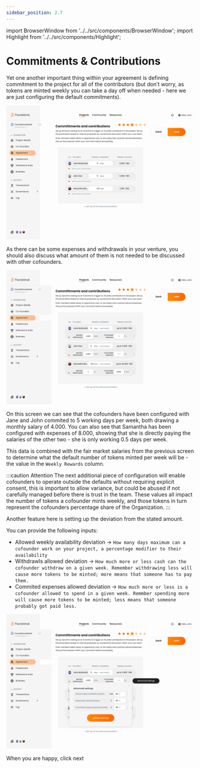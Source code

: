 ```yaml
---
sidebar_position: 2.7
---
```


import BrowserWindow from '../../src/components/BrowserWindow';
import Highlight from '../../src/components/Highlight';

# Commitments & Contributions

Yet one another important thing within your agreement is defining commitment to the project for all of the contributors (but don’t worry, as tokens are minted weekly you can take a day off when needed - here we are just configuring the default commitments).

<BrowserWindow url="https://app.foundance.org/project/10001/agreement">

![Commitments](/img/5-commitments.png "Commitments")
</BrowserWindow>

As there can be some expenses and withdrawals in your venture, you should also discuss what amount of them is not needed to be discussed with other cofounders.

<BrowserWindow url="https://app.foundance.org/project/10001/agreement">

![Commitments](/img/5-commitments-expanded.png "Commitments")
</BrowserWindow>

On this screen we can see that the cofounders have been configured with Jane and John commited to 5 working days per week, both drawing a monthly salary of 4.000. You can also see that Samantha has been configured with expenses of 8.000, showing that she is directly paying the salaries of the other two - she is only working 0.5 days per week.

This data is combined with the fair market salaries from the previous screen to determine what the default number of tokens minted per week will be - the value in the `Weekly Rewards` column.

:::caution Attention
The next additional piece of configuration will enable cofounders to operate outside the defaults without requiring explicit consent, this is important to allow variance, but could be abused if not carefully managed before there is trust in the team. These values all impact the number of tokens a cofounder mints weekly, and those tokens in turn represent the cofounders percentage share of the Organization.
:::

Another feature here is setting up the deviation from the stated amount.

You can provide the following inputs:

- Allowed weekly availability deviation → `How many days maximum can a cofounder work on your project, a percentage modifier to their availability`
- Withdrawls allowed deviation → `How much more or less cash can the cofounder withdraw on a given week. Remember withdrawing less will cause more tokens to be minted; more means that someone has to pay them.`
- Commited expenses allowed deviation → `How much more or less is a cofounder allowed to spend in a given week. Remmber spending more will cause more tokens to be minted; less means that someone probably got paid less.`

<BrowserWindow url="https://app.foundance.org/project/10001/agreement">

![Commitments](/img/5-commitments-expanded-more.png "Commitments")
</BrowserWindow>

When you are happy, click <Highlight>next</Highlight>
